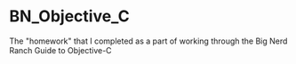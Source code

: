 BN_Objective_C
==============

The "homework" that I completed as a part of working through the Big Nerd Ranch Guide to Objective-C 